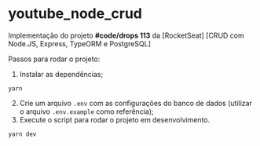 # youtube_node_crud
Implementação do projeto **#code/drops 113** da [RocketSeat] [CRUD com Node.JS, Express, TypeORM e PostgreSQL]

Passos para rodar o projeto:

1. Instalar as dependências;

```shell
yarn
```

2. Crie um arquivo `.env` com as configurações do banco de dados (utilizar o arquivo `.env.example` como referência);
3. Execute o script para rodar o projeto em desenvolvimento.

```shell
yarn dev
```

